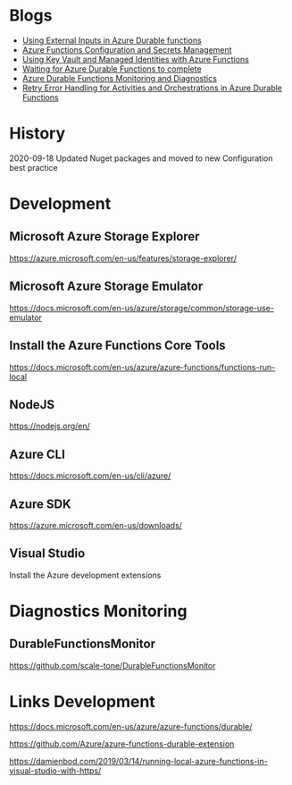 
# Blogs

<ul>
	<li><a href="https://damienbod.com/2020/07/06/using-external-inputs-in-azure-durable-functions/">Using External Inputs in Azure Durable functions</a></li>
	<li><a href="https://damienbod.com/2020/07/12/azure-functions-configuration-and-secrets-management/">Azure Functions Configuration and Secrets Management</a></li>
	<li><a href="https://damienbod.com/2020/07/20/using-key-vault-and-managed-identities-with-azure-functions/">Using Key Vault and Managed Identities with Azure Functions</a></li>
	<li><a href="https://damienbod.com/2020/07/24/waiting-for-azure-durable-functions-to-complete/">Waiting for Azure Durable Functions to complete</a></li>
	<li><a href="https://damienbod.com/2020/08/01/azure-durable-functions-monitoring-and-diagnostics/">Azure Durable Functions Monitoring and Diagnostics</a></li>
	<li><a href="https://damienbod.com/2020/08/11/retry-error-handling-for-activities-and-orchestrations-in-azure-durable-functions/">Retry Error Handling for Activities and Orchestrations in Azure Durable Functions</a></li>
</ul>

# History

2020-09-18 Updated Nuget packages and moved to new Configuration best practice

# Development

## Microsoft Azure Storage Explorer

https://azure.microsoft.com/en-us/features/storage-explorer/

## Microsoft Azure Storage Emulator

https://docs.microsoft.com/en-us/azure/storage/common/storage-use-emulator

## Install the Azure Functions Core Tools

https://docs.microsoft.com/en-us/azure/azure-functions/functions-run-local

## NodeJS

https://nodejs.org/en/

## Azure CLI

https://docs.microsoft.com/en-us/cli/azure/

## Azure SDK

https://azure.microsoft.com/en-us/downloads/

## Visual Studio

Install the Azure development extensions

# Diagnostics Monitoring

## DurableFunctionsMonitor

https://github.com/scale-tone/DurableFunctionsMonitor

# Links Development

https://docs.microsoft.com/en-us/azure/azure-functions/durable/

https://github.com/Azure/azure-functions-durable-extension

https://damienbod.com/2019/03/14/running-local-azure-functions-in-visual-studio-with-https/



